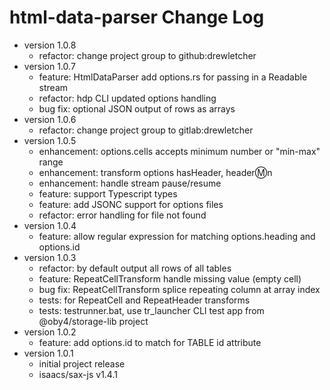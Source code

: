 # html-data-parser Change Log

- version 1.0.8
  - refactor: change project group to github:drewletcher
- version 1.0.7
  - feature: HtmlDataParser add options.rs for passing in a Readable stream
  - refactor: hdp CLI updated options handling
  - bug fix: optional JSON output of rows as arrays
- version 1.0.6
  - refactor: change project group to gitlab:drewletcher
- version 1.0.5
  - enhancement: options.cells accepts minimum number or "min-max" range
  - enhancement: transform options hasHeader, header:m:n
  - enhancement: handle stream pause/resume
  - feature: support Typescript types
  - feature: add JSONC support for options files
  - refactor: error handling for file not found
- version 1.0.4
  - feature: allow regular expression for matching options.heading and options.id
- version 1.0.3
  - refactor: by default output all rows of all tables
  - feature: RepeatCellTransform handle missing value (empty cell)
  - bug fix: RepeatCellTransform splice repeating column at array index
  - tests: for RepeatCell and RepeatHeader transforms
  - tests: testrunner.bat, use tr_launcher CLI test app from @oby4/storage-lib project
- version 1.0.2
  - feature: add options.id to match for TABLE id attribute
- version 1.0.1
  - initial project release
  - isaacs/sax-js v1.4.1

